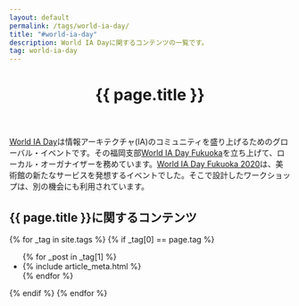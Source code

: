 ```yaml
---
layout: default
permalink: /tags/world-ia-day/
title: "#world-ia-day"
description: World IA Dayに関するコンテンツの一覧です。
tag: world-ia-day
---
```


<main class="list index">
  <header>
    <h1 class="page title">{{ page.title }}</h1>
  </header>
  <p><a href="https://www.worldiaday.org/">World IA Day</a>は情報アーキテクチャ(IA)のコミュニティを盛り上げるためのグローバル・イベントです。その福岡支部<a href="https://wiad-fukuoka.peatix.com/">World IA Day Fukuoka</a>を立ち上げて、ローカル・オーガナイザーを務めています。<a href="/activity/2020/02/22/world-ia-day-fukuoka-2020.html">World IA Day Fukuoka 2020</a>は、美術館の新たなサービスを発想するイベントでした。そこで設計したワークショップは、別の機会にも利用されています。</p>
  <section class="main content body">
    <h2>{{ page.title }}に関するコンテンツ</h2>
    {% for _tag in site.tags %}
      {% if _tag[0] == page.tag %}
        <ul class="post list">
          {% for _post in _tag[1] %}
            <li class="post item">{% include article_meta.html %}</li>
          {% endfor %}
        </ul>
      {% endif %}
    {% endfor %}
  </section>
</main>
